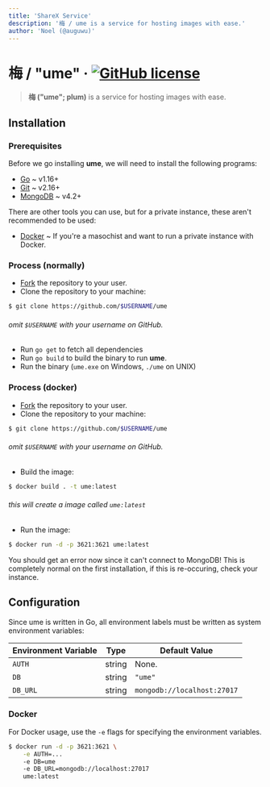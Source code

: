 ```yaml
---
title: 'ShareX Service'
description: '梅 / ume is a service for hosting images with ease.'
author: 'Noel (@auguwu)'
---
```


# 梅 / "ume" · [![GitHub license](https://img.shields.io/badge/license-MIT-blue.svg)](https://github.com/auguwu/ume/LICENSE)
> **梅 ("ume"; plum)** is a service for hosting images with ease.

## Installation
### Prerequisites
Before we go installing **ume**, we will need to install the following programs:

- [Go](https://golang.org) ~ v1.16+
- [Git](https://git-scm.com/) ~ v2.16+
- [MongoDB](https://mongodb.com) ~ v4.2+

There are other tools you can use, but for a private instance, these aren't recommended to be used:

- [Docker](https://docker.com) ~ If you're a masochist and want to run a private instance with Docker.

### Process (normally)
- [Fork](https://github.com/auguwu/ume/fork) the repository to your user.
- Clone the repository to your machine:

```sh
$ git clone https://github.com/$USERNAME/ume
```

###### omit `$USERNAME` with your username on GitHub.

- Run `go get` to fetch all dependencies
- Run `go build` to build the binary to run **ume**.
- Run the binary (`ume.exe` on Windows, `./ume` on UNIX)

### Process (docker)
- [Fork](https://github.com/auguwu/ume/fork) the repository to your user.
- Clone the repository to your machine:

```sh
$ git clone https://github.com/$USERNAME/ume
```

###### omit `$USERNAME` with your username on GitHub.

- Build the image:

```sh
$ docker build . -t ume:latest
```

###### this will create a image called `ume:latest`

- Run the image:

```sh
$ docker run -d -p 3621:3621 ume:latest
```

You should get an error now since it can't connect to MongoDB! This is completely normal on the first
installation, if this is re-occuring, check your instance.

## Configuration
Since ume is written in Go, all environment labels must be written as system environment variables:

|Environment Variable|Type|Default Value|
|--------------------|----|-------------|
|`AUTH`|string|None.|
|`DB`|string|`"ume"`|
|`DB_URL`|string|`mongodb://localhost:27017`|

### Docker
For Docker usage, use the `-e` flags for specifying the environment variables.

```sh
$ docker run -d -p 3621:3621 \
    -e AUTH=...
    -e DB=ume
    -e DB_URL=mongodb://localhost:27017
    ume:latest
```
